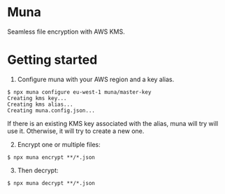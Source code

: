 # Muna

Seamless file encryption with AWS KMS.

# Getting started

1. Configure muna with your AWS region and a key alias.

```
$ npx muna configure eu-west-1 muna/master-key
Creating kms key...
Creating kms alias...
Creating muna.config.json...
```

If there is an existing KMS key associated with the alias, muna will try will use it. Otherwise, it will try to create a new one.

2. Encrypt one or multiple files:

```
$ npx muna encrypt **/*.json
```

3. Then decrypt:

```
$ npx muna decrypt **/*.json
```
